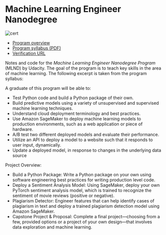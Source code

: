 # Machine Learning Engineer Nanodegree



![cert](https://github.com/tm1611/Machine-Learning-Engineer/blob/master/images/MLND%20Certificate.png)

- [Program overview](https://www.udacity.com/course/machine-learning-engineer-nanodegree--nd009t)
- [Program syllabus (PDF)](https://s3.amazonaws.com/iridium-content/documents/en-US/machine-learning-engineer-nanodegree-program-syllabus.pdf)
- [Verification URL](https://graduation.udacity.com/confirm/FM3546EK)

Notes and code for the *Machine Learning Engineer Nanodegree Program* (MLND) by Udacity. The goal of the program is to teach key skills in the area of machine learning. The following excerpt is taken from the program syllabus: 

A graduate of this program will be able to:

- Test Python code and build a Python package of their own.
- Build predictive models using a variety of unsupervised and supervised machine learning techniques.
- Understand cloud deployment terminology and best practices.
- Use Amazon SageMaker to deploy machine learning models to production environments, such as a
web application or piece of hardware.
- A/B test two different deployed models and evaluate their performance.
- Utilize an API to deploy a model to a website such that it responds to user input, dynamically.
- Update a deployed model, in response to changes in the underlying data source

Project Overview: 

- Build a Python Package: Write a Python package on your own using software engineering best
practices for writing production level code.
- Deploy a Sentiment Analysis Model: Using SageMaker, deploy your own PyTorch sentiment
analysis model, which is trained to recognize the sentiment of movie reviews (positive or negative).
- Plagiarism Detector: Engineer features that can help identify cases of plagiarism in text and deploy
a trained plagiarism detection model using Amazon SageMaker.
- Capstone Project & Proposal: Complete a final project—choosing from a few, provided options or a
project of your own design—that involves data exploration and machine learning.
